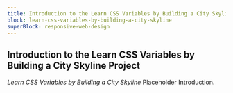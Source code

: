 ```yaml
---
title: Introduction to the Learn CSS Variables by Building a City Skyline Project
block: learn-css-variables-by-building-a-city-skyline
superBlock: responsive-web-design
---
```


## Introduction to the Learn CSS Variables by Building a City Skyline Project

<dfn>Learn CSS Variables by Building a City Skyline</dfn> Placeholder Introduction.
